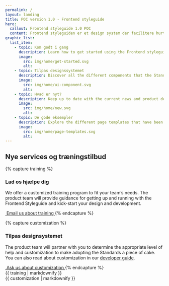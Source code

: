 ```yaml
---
permalink: /
layout: landing
title: POC version 1.0 - Frontend styleguide
hero:
  callout: Frontend styleguide 1.0 POC
  content: Frontend styleguiden er et design system der facilitere hurtig prototyping og konsistent design på tvær af offentlige myndigheder.
graphic_list:
  list_item:
    - topic: Kom godt i gang 
      description: Learn how to get started using the Frontend styleguide 1.0 POC for your project, regardless of your technical stack.
      image:
        src: img/home/get-started.svg
        alt:
    - topic: Tilpas designssystemet
      description: Discover all the different components that the Standards provide as both design and development assets.
      image:
        src: img/home/ui-component.svg
        alt:
    - topic: Hvad er nyt?
      description: Keep up to date with the current news and product development updates for the Frontend styleguide.
      image:
        src: img/home/new.svg
        alt:
    - topic: De gode eksempler
      description: Explore the different page templates that have been created to jump start your product development.
      image:
        src: img/home/page-templates.svg
        alt:
---
```


## Nye services og træningstilbud

{% capture training %}
### Lad os hjælpe dig

We offer a customized training program to fit your team’s needs. The
product team will provide guidance for getting up and running with
the Frontend Styleguide and kick-start your design and
development.

<a href="mailto:uswebdesignstandards@gsa.gov" class="usa-button cta" onclick="ga('send', 'event', 'Clicked Training CTA', 'Clicked training call to action');">
  <img src="{{ site.baseurl }}/img/logo-email.png" alt="">
  Email us about training
</a>
{% endcapture %}

{% capture customization %}
### Tilpas designsystemet 

The product team will partner with you to determine the appropriate
level of help and customization to make adopting the Standards a
piece of cake. You can also read about customization in our
[developer guide](getting-started/developers/#customization-and-theming).

<a href="mailto:uswebdesignstandards@gsa.gov" class="usa-button cta" onclick="ga('send', 'event', 'Clicked Customization CTA', 'Clicked customization call to action');">
  <img src="{{ site.baseurl }}/img/logo-email.png" alt="">
  Ask us about customization
</a>
{% endcapture %} 

<div class="row">
  <div class="col-sm-6">
    {{ training | markdownify }}
  </div>
  <div class="col-sm-6">
    {{ customization | markdownify }}
  </div>
</div>
